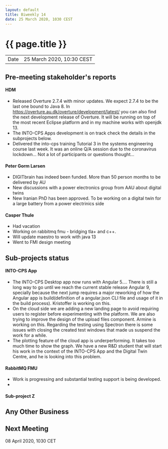 ```yaml
---
layout: default
title: Biweekly 14
date: 25 March 2020, 1030 CEST
---
```


<script src="https://code.jquery.com/jquery-1.11.1.min.js">
</script>
<script src="/javascripts/edit.js"></script>
<script>setEditButonNm();</script>

# {{ page.title }}

|||
|---|---|
| Date | 25 March 2020, 10:30 CEST |


## Pre-meeting stakeholder's reports

<!-- Please keep in mind that the minutes are publicly available.-->

#### HDM
* Released Overture 2.7.4 with minor updates. We expect 2.7.4 to be the last one bound to Java 8.
In https://overture.au.dk/overture/development/latest/ you can also find the next development release of Overture. It will be running on top of the most recent Eclipse platform and in my machine works with openjdk 13.
* The INTO-CPS Apps development is on track check the details in the subprojects below.
* Delivered the into-cps training Tutorial 3 in the systems engineering course last week. It was an online Q/A session due to the coronavirus lockdown... Not a lot of participants or questions thought...

#### Peter Gorm Larsen
* DIGITbrain has indeed been funded. More than 50 person months to be delivered by AU
* New discussions with a power electronics group from AAU about digital twins
* New Iranian PhD has been approved. To be working on a digital twin for a large battery from a power electrinics side

#### Casper Thule
* Had vacation
* Working on rabbitmq fmu - bridging tla+ and c++.
* Will update maestro to work with java 13
* Went to FMI design meeting


## Sub-projects status


#### INTO-CPS App
* The INTO-CPS Desktop app now runs with Angular 5.... There is still a long way to go until we reach the current stable release Angular 9, specially because the next jump requires a major reworking of how the Angular app is build(definition of a angular.json CLI file and usage of it in the build process). Kristoffer is working on this.
* On the cloud side we are adding a new landing page to avoid requiring users to register before experimenting with the platform. We are also trying to improve the design of the upload files component. Armine is working on this. Regarding the testing using Spectron there is some issues with closing the created test windows that made us suspend the work for a while.
* The plotting feature of the cloud app is underperforming. It takes too much time to show the graph. We have a new R&D student that will start his work in the context of the INTO-CPS App and the Digital Twin Centre, and he is looking into this problem.

#### RabbitMQ FMU
* Work is progressing and substantial testing support is being developed.
* 

#### Sub-project Z

##  Any Other Business

Next Meeting
------------

08 April 2020, 1030 CET


<div id="edit_page_div"></div>

